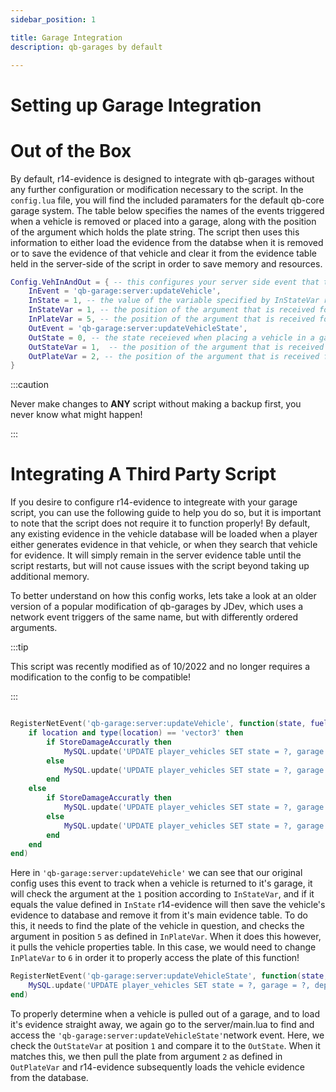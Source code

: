 ```yaml
---
sidebar_position: 1

title: Garage Integration
description: qb-garages by default

---
```

# Setting up Garage Integration

# Out of the Box

By default, r14-evidence is designed to integrate with qb-garages without any further configuration or
modification necessary to the script. In the ```config.lua``` file, you will find the included paramaters
for the default qb-core garage system. The table below specifies the names of the events triggered when a
vehicle is removed or placed into a garage, along with the position of the argument which holds the plate 
string. The script then uses this information to either load the evidence from the databse when it is removed
or to save the evidence of that vehicle and clear it from the evidence table held in the server-side of the 
script in order to save memory and resources.

```lua title="r14-evidence Gararge Config Table" showLineNumbers 
Config.VehInAndOut = { -- this configures your server side event that triggers when garaging or ungaraging a vehicle, the paramaters for base qb-garages are included
    InEvent = 'qb-garage:server:updateVehicle',
    InState = 1, -- the value of the variable specified by InStateVar receieved when placing a vehicle in a garage
    InStateVar = 1, -- the position of the argument that is received for the vehicle state when putting it in a garage
    InPlateVar = 5, -- the position of the argument that is received for the vehicle plate when putting it in a garage
    OutEvent = 'qb-garage:server:updateVehicleState',
    OutState = 0, -- the state receieved when placing a vehicle in a garage
    OutStateVar = 1,  -- the position of the argument that is received for the vehicle state when putting it in a garage
    OutPlateVar = 2, -- the position of the argument that is received for the vehicle plate when taking it out of a garage
}
```

:::caution

Never make changes to **ANY** script without making a backup first, you never know what might happen!

:::

# Integrating A Third Party Script

If you desire to configure r14-evidence to integreate with your garage script, you can use the following guide to help 
you do so, but it is important to note that the script does not require it to function properly! By default, any existing
evidence in the vehicle database will be loaded when a player either generates evidence in that vehicle, or when they search
that vehicle for evidence. It will simply remain in the server evidence table until the script restarts, but will not cause 
issues with the script beyond taking up additional memory. 

To better understand on how this config works, lets take a look at an older version of a popular modification of qb-garages by 
JDev, which uses a network event triggers of the same name, but with differently ordered arguments.

:::tip

This script was recently modified as of 10/2022 and no longer requires a modification to the config to be compatible! 

:::

```lua title="JonasDev99/qb-garages Server-side Network Event Handler" showLineNumbers 

RegisterNetEvent('qb-garage:server:updateVehicle', function(state, fuel, engine, body, properties, plate, garage, location, damage)
    if location and type(location) == 'vector3' then
        if StoreDamageAccuratly then
            MySQL.update('UPDATE player_vehicles SET state = ?, garage = ?, fuel = ?, engine = ?, body = ?, mods = ?, parkingspot = ?, damage = ? WHERE plate = ?',{state, garage, fuel, engine, body, json.encode(properties), json.encode(location), json.encode(damage), plate})
        else
            MySQL.update('UPDATE player_vehicles SET state = ?, garage = ?, fuel = ?, engine = ?, body = ?, mods = ?, parkingspot = ? WHERE plate = ?',{state, garage, fuel, engine, body, json.encode(properties), json.encode(location), plate})
        end
    else
        if StoreDamageAccuratly then
            MySQL.update('UPDATE player_vehicles SET state = ?, garage = ?, fuel = ?, engine = ?, body = ?, mods = ?, damage = ? WHERE plate = ?',{state, garage, fuel, engine, body, json.encode(properties), json.encode(damage), plate})
        else
            MySQL.update('UPDATE player_vehicles SET state = ?, garage = ?, fuel = ?, engine = ?, body = ?, mods = ? WHERE plate = ?', {state, garage, fuel, engine, body, json.encode(properties), plate})
        end
    end
end)
```

Here in ```'qb-garage:server:updateVehicle'``` we can see that our original config uses this event to track when a vehicle is returned
to it's garage, it will check the argument at the ```1``` position according to ```InStateVar```, and if it equals the value defined in
```InState``` r14-evidence will then save the vehicle's evidence to database and remove it from it's main evidence table. To do this, it
needs to find the plate of the vehicle in question, and checks the argument in position ```5``` as defined in ```InPlateVar```. When it does
this however, it pulls the vehicle properties table. In this case, we would need to change ```InPlateVar``` to ```6``` in order it to properly
access the plate of this function!

```lua title="JonasDev99/qb-garages Server-side Network Event Handler" showLineNumbers 
RegisterNetEvent('qb-garage:server:updateVehicleState', function(state, plate, garage)
    MySQL.update('UPDATE player_vehicles SET state = ?, garage = ?, depotprice = ? WHERE plate = ?',{state, garage, 0, plate})
end)
```

To properly determine when a vehicle is pulled out of a garage, and to load it's evidence straight away, we again go to the server/main.lua to
find and access the ```'qb-garage:server:updateVehicleState'```network event. Here, we check the ```OutStateVar``` at position ```1``` and compare
it to the ```OutState```. When it matches this, we then pull the plate from argument ```2``` as defined in ```OutPlateVar``` and r14-evidence
subsequently loads the vehicle evidence from the database. 
